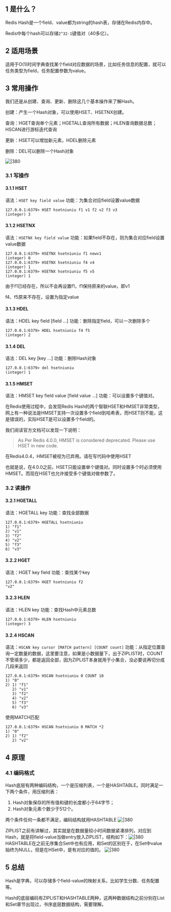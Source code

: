
## 1 是什么？

Redis Hash是一个field、value都为string的hash表，存储在Redis内存中。

Redis中每个hash可以存储`2^32-1`键值对（40多亿）。

## 2 适用场景

适用于O(1)时间字典查找某个field对应数据的场景，比如任务信息的配置，就可以任务类型为field，任务配置参数为value。

## 3 常用操作

我们还是从创建、查询、更新、删除这几个基本操作来了解Hash。

创建：产生一个Hash对象，可以使用HSET、HSETNX创建。

查询：HGET查询单个元素；HGETALL查询所有数据；HLEN查询数据总数；HSCAN进行游标迭代查询

更新：HSET可以增加新元素，HDEL删除元素

删除：DEL可以删除一个Hash对象

![|380](https://my-obsidian-image.oss-cn-guangzhou.aliyuncs.com/2024/04/e7da5a79b123caa0e731008c77063546.png)

### 3.1 写操作

#### 3.1.1 HSET

语法：`HSET key field value`
功能：为集合对应field设置value数据

```shell
127.0.0.1:6379> HSET hsetniuniu f1 v1 f2 v2 f3 v3
(integer) 3
```
#### 3.1.2 HSETNX

语法：`HSETNX key field value`
功能：如果field不存在，则为集合对应field设置value数据

```shell
127.0.0.1:6379> HSETNX hsetniuniu f1 newv1
(integer) 0
127.0.0.1:6379> HSETNX hsetniuniu f4 v4
(integer) 1
127.0.0.1:6379> HSETNX hsetniuniu f5 v5
(integer) 1
```

由于f1已经存在，所以不会再设置f1，f1保持原来的value，即v1

f4、f5原来不存在，设置为指定value

#### 3.1.3 HDEL

语法：HDEL key field [field ...]
功能：删除指定field，可以一次删除多个

```shell
127.0.0.1:6379> HDEL hsetniuniu f4 f5
(integer) 2
```
#### 3.1.4 DEL

语法：DEL key [key ...]
功能：删除Hash对象

```shell
127.0.0.1:6379> del hsetniuniu
(integer) 1
```
#### 3.1.5 HMSET

语法：HMSET key field value  [field value ...]
功能：可以设置多个键值对。

在Redis使用过程中，会发现Redis Hash的两个智联HSET和HMSET非常类型，网上有一种说法是HMSET支持一次设置多个field到哈希表，而HSET则不能，这是错误的，实际HSET是可以设置多个field的。

我们阅读官方文档可以发现一下说明：
>As Per Redis 4.0.0, HMSET is considered deprecated. 
>Please use HSET in new code.

在Redis4.0.4，HMSET被视为已弃用。请在写代码中使用HSET

也就是说，在4.0.0之前，HSET只能设置单个键值对。同时设置多个时必须使用HMSET。而现在HSET也允许接受多个键值对做参数了。
### 3.2 读操作

#### 3.2.1 HGETALL

语法：HGETALL key
功能：查找全部数据

```shell
127.0.0.1:6379> HGETALL hsetniuniu
1) "f1"
2) "v1"
3) "f2"
4) "v2"
5) "f3"
6) "v3"
```
#### 3.2.2 HGET

语法：HGET key field
功能：查找某个key

```shell
127.0.0.1:6379> HGET hsetniuniu f2
"v2"
```
#### 3.2.3 HLEN

语法：HLEN key
功能：查找Hash中元素总数

```shell
127.0.0.1:6379> HLEN hsetniuniu
(integer) 3
```
#### 3.2.4 HSCAN

语法：`HSCAN key cursor [MATCH pattern] [COUNT count]`
功能：从指定位置查询一定数量的数据，这里要注意，如果是小数据量下，出于ZIPLIST时，COUNT不管填多少，都是返回全部，因为ZIPLIST本身就用于小集合，没必要说再切分成几段来返回

```shell
127.0.0.1:6379> HSCAN hsetniuniu 0 COUNT 10
1) "0"
2) 1) "f1"
   2) "v1"
   3) "f2"
   4) "v2"
   5) "f3"
   6) "v3"
```

使用MATCH匹配
```shell
127.0.0.1:6379> HSCAN hsetniuniu 0 MATCH *2
1) "0"
2) 1) "f2"
   2) "v2"
```
## 4 原理

### 4.1 编码格式

Hash底层有两种编码结构，一个是压缩列表，一个是HASHTABLE。同时满足一下两个条件，用压缩列表：
1. Hash对象保存的所有值和键的长度都小于64字节；
2. Hash对象元素个数少于512个。

两个条件任何一条都不满足，编码结构就用HASHTABLE
![|380](https://my-obsidian-image.oss-cn-guangzhou.aliyuncs.com/2024/04/f92ac6bda641f286920595beac0a93c7.png)

ZIPLIST之前有讲解过，其实就是在数据量较小时间数据紧凑排列，对应到Hash，就是将field-value当做entry放入ZIPLIST，结构如下：![|380](https://my-obsidian-image.oss-cn-guangzhou.aliyuncs.com/2024/04/3339a3f80e6d569e86cd0484f4221abc.png)
HASHTABLE在之前无序集合Set中也有应用，和Set的区别在于，在Set中value始终为NULL，但是在HSet中，是有对应的值的。
![|380](https://my-obsidian-image.oss-cn-guangzhou.aliyuncs.com/2024/04/f3efb18bee0101cc68e2c7e6ff8ef46f.png)
## 5 总结

Hash是字典，可以存储多个field-value的映射关系，比如学生分数、任务配置等。

Hash的底层编码有ZIPLIST和HASHTABLE两种，这两种数据结构之前分别在List和Set章节出现过，书序底层数据结构，需要理解。